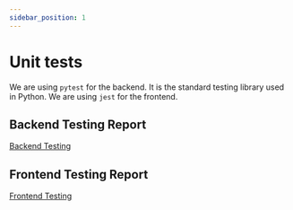 ```yaml
---
sidebar_position: 1
---
```


# Unit tests
We are using `pytest` for the backend. It is the standard testing library used in Python.
We are using `jest` for the frontend.

## Backend Testing Report
[Backend Testing](pathname:///htmlcov/index.html)

## Frontend Testing Report
[Frontend Testing](pathname:///htmlcov-frontend/index.html)
